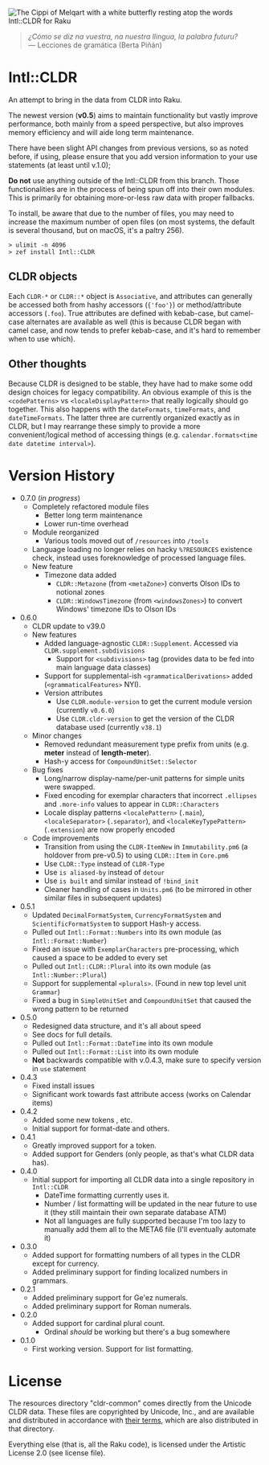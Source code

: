 ![The Cippi of Melqart with a white butterfly resting atop the words Intl::CLDR for Raku](docs/logo.png)

> *¿Cómo se diz na vuestra, na nuestra llingua, la palabra futuru?*  
— Lecciones de gramática (Berta Piñán)

# Intl::CLDR
An attempt to bring in the data from CLDR into Raku. 

The newest version (**v0.5**) aims to maintain functionality but vastly improve performance, both
mainly from a speed perspective, but also improves memory efficiency and will aide long term maintenance.

There have been slight API changes from previous versions, so as noted before, if using, please
ensure that you add version information to your use statements (at least until v.1.0);

**Do not** use anything outside of the Intl::CLDR from this branch.
Those functionalities are in the process of being spun off into their own modules.
This is primarily for obtaining more-or-less raw data with proper fallbacks.

To install, be aware that due to the number of files, you may need to increase the maximum number of open files (on most systems, the default is several thousand, but on macOS, it's a paltry 256).

```
> ulimit -n 4096
> zef install Intl::CLDR
```

## CLDR objects

Each `CLDR-*` or `CLDR::*` object is `Associative`, and attributes can generally be accessed both from 
hashy accessors (`{'foo'}`) or method/attribute accessors (`.foo`).
True attributes are defined with kebab-case, but camel-case alternates are available as well (this is because CLDR began with camel case, and now tends to prefer kebab-case, and it's hard to remember when to use which).  

## Other thoughts

Because CLDR is designed to be stable, they have had to make some odd design choices for legacy compatibility.
An obvious example of this is the `<codePatterns>` vs `<localeDisplayPattern>` that really logically should go together.
This also happens with the `dateFormats`, `timeFormats`, and `dateTimeFormats`.
The latter three are currently organized exactly as in CLDR, but I may rearrange these simply to provide a more convenient/logical method of accessing things (e.g. `calendar.formats<time date datetime interval>`).

# Version History
  * 0.7.0 (*in progress*)
    * Completely refactored module files
      * Better long term maintenance 
      * Lower run-time overhead
    * Module reorganized 
      * Various tools moved out of `/resources` into `/tools`
    * Language loading no longer relies on hacky `%?RESOURCES` existence check, instead uses foreknowledge of processed language files.
    * New feature
      * Timezone data added
        * `CLDR::Metazone` (from `<metaZone>`) converts Olson IDs to notional zones
        * `CLDR::WindowsTimezone` (from `<windowsZones>`) to convert Windows' timezone IDs to Olson IDs
  * 0.6.0
    * CLDR update to v39.0
    * New features
      * Added language-agnostic `CLDR::Supplement`.  Accessed via `CLDR.supplement.subdivisions`
        * Support for `<subdivisions>` tag (provides data to be fed into main language data classes)
      * Support for supplemental-ish `<grammaticalDerivations>` added (`<grammaticalFeatures>` NYI).
      * Version attributes
        * Use `CLDR.module-version` to get the current module version (currently `v0.6.0`)
        * Use `CLDR.cldr-version` to get the version of the CLDR database used (currently `v38.1`)
    * Minor changes
      * Removed redundant measurement type prefix from units (e.g. **meter** instead of **length-meter**).  
      * Hash-y access for `CompoundUnitSet::Selector`
    * Bug fixes
      * Long/narrow display-name/per-unit patterns for simple units were swapped.
      * Fixed encoding for exemplar characters that incorrect `.ellipses` and `.more-info` values to appear in `CLDR::Characters`
      * Locale display patterns `<localePattern>` (`.main`), `<localeSeparator>` (`.separator`), and `<localeKeyTypePattern>` (`.extension`) are now properly encoded
    * Code improvements
      * Transition from using the `CLDR-ItemNew` in `Immutability.pm6` (a holdover from pre-v0.5) to using `CLDR::Item` in `Core.pm6`
      * Use `CLDR::Type` instead of `CLDR-Type`
      * Use `is aliased-by` instead of `detour`
      * Use `is built` and similar instead of `!bind_init`
      * Cleaner handling of cases in `Units.pm6` (to be mirrored in other similar files in subsequent updates)
  * 0.5.1
    * Updated `DecimalFormatSystem`, `CurrencyFormatSystem` and `ScientificFormatSystem` to support Hash-y access.
    * Pulled out `Intl::Format::Numbers` into its own module (as `Intl::Format::Number`)
    * Fixed an issue with `ExemplarCharacters` pre-processing, which caused a space to be added to every set
    * Pulled out `Intl::CLDR::Plural` into its own module (as `Intl::Number::Plural`)
    * Support for supplemental `<plurals>`.  (Found in new top level unit `Grammar`)
    * Fixed a bug in `SimpleUnitSet` and `CompoundUnitSet` that caused the wrong pattern to be returned
  * 0.5.0
    * Redesigned data structure, and it's all about speed
    * See docs for full details.
    * Pulled out `Intl::Format::DateTime` into its own module
    * Pulled out `Intl::Format::List` into its own module
    * **Not** backwards compatible with v.0.4.3, make sure to specify version in `use` statement
  * 0.4.3
    * Fixed install issues
    * Significant work towards fast attribute access (works on Calendar items)
  * 0.4.2
    * Added some new tokens <local-alpha>, etc.
    * Initial support for format-date and others.
  * 0.4.1
    * Greatly improved support for a <local-number> token.
    * Added support for Genders (only people, as that's what CLDR data has).
  * 0.4.0
    * Initial support for importing all CLDR data into a single repository in `Intl::CLDR`
      * DateTime formatting currently uses it.
      * Number / list formatting will be updated in the near future to use it (they still maintain their own separate database ATM)
      * Not all languages are fully supported because I'm too lazy to manually add them all to the META6 file (I'll eventually automate it)
  * 0.3.0
    * Added support for formatting numbers of all types in the CLDR except for currency.
    * Added preliminary support for finding localized numbers in grammars.
  * 0.2.1
    * Added preliminary support for Ge'ez numerals.  
    * Added preliminary support for Roman numerals.  
  * 0.2.0
    * Added support for cardinal plural count.
      * Ordinal *should* be working but there's a bug somewhere
  * 0.1.0  
    * First working version.  Support for list formatting.  

# License

The resources directory "cldr-common" comes directly from the Unicode CLDR data.
These files are copyrighted by Unicode, Inc., and are available and distributed
in accordance with [their terms](http://www.unicode.org/copyright.html), which are
also distributed in that directory.

Everything else (that is, all the Raku code), is licensed under the Artistic License 2.0 (see license file).
